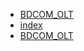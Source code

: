 * [BDCOM_OLT](BDCOM_OLT.MAC_problem_on_10_1_0E_36039_and_up.md)
* [index](index.md)
* [BDCOM_OLT](BDCOM_OLT.Basic_commands.md)
